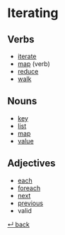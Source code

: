 # Iterating

## Verbs

  - [iterate](iterate.md)
  - [map](map_v.md) (verb)
  - [reduce](reduce.md)
  - [walk](walk.md)
  
## Nouns

  - [key](key.md)
  - [list](list.md)
  - [map](map_n.md)
  - [value](value.md)
  
## Adjectives

  - [each](each.md)
  - [foreach](foreach.md)
  - [next](next.md)
  - [previous](previous.md)
  - valid

[↵ back](../README.md)
